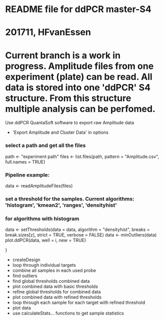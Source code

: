 # README file for ddPCR master-S4
# 
# 201711, HFvanEssen
#
# Current branch is a work in progress. Amplitude files from one experiment (plate) can be read. All data is stored into one 'ddPCR' S4 structure. From this structure multiple analysis can be perfomed. 

Use ddPCR QuantaSoft software to export raw Amplitude data
- 'Export Amplitude and Cluster Data' in options 

### select a path and get all the files 
path <- "experiment path"
files <- list.files(path, pattern = "Amplitude.csv", full.names = TRUE)

### Pipeline example:

data <- readAmplitudeFiles(files)

### set a threshold for the samples. Current algorithms: 'histogram', 'kmean2', 'ranges', 'densityhist'
### for algorithms with histogram 
data <- setThresholds(data = data, algorithm = "densityhist", 
                        breaks = break.sizes[z], strict = TRUE, 
                        verbose = FALSE)
data <- minOutliers(data)
plot.ddPCR(data, well = i, new = TRUE)

}
- createDesign
- loop through individual targets
- combine all samples in each used probe
- find outliers
- find global thresholds combined data
- plot combined data with basic thresholds
- refine global thresholds for combined data
- plot combined data with refined thresholds
- loop through each sample for each target with refined threshold
- plot data
- use calculateStats... functions to get sample statistics
######
